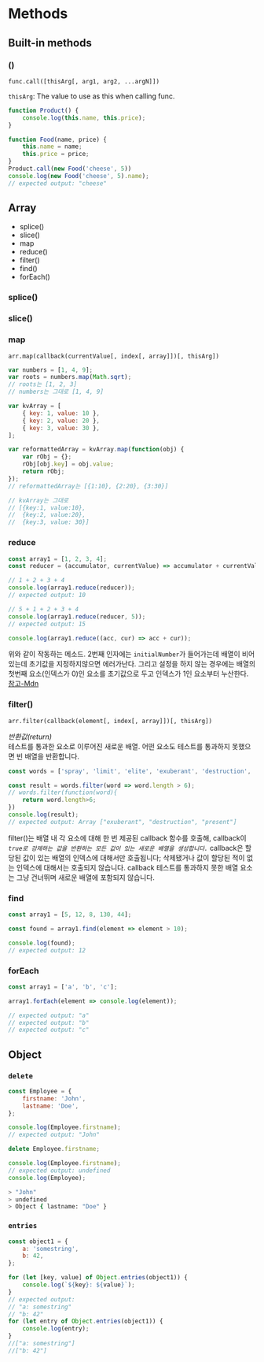 # Methods

## Built-in methods

### ()

`func.call([thisArg[, arg1, arg2, ...argN]])`

`thisArg`: The value to use as this when calling func.

```js
function Product() {
	console.log(this.name, this.price);
}

function Food(name, price) {
	this.name = name;
	this.price = price;
}
Product.call(new Food('cheese', 5))
console.log(new Food('cheese', 5).name);
// expected output: "cheese"
```

## Array

- splice()
- slice()
- map
- reduce()
- filter()
- find()
- forEach()

### splice()

### slice()

### map

`arr.map(callback(currentValue[, index[, array]])[, thisArg])`

```js
var numbers = [1, 4, 9];
var roots = numbers.map(Math.sqrt);
// roots는 [1, 2, 3]
// numbers는 그대로 [1, 4, 9]
```

```javascript
var kvArray = [
	{ key: 1, value: 10 },
	{ key: 2, value: 20 },
	{ key: 3, value: 30 },
];

var reformattedArray = kvArray.map(function(obj) {
	var rObj = {};
	rObj[obj.key] = obj.value;
	return rObj;
});
// reformattedArray는 [{1:10}, {2:20}, {3:30}]

// kvArray는 그대로
// [{key:1, value:10},
//  {key:2, value:20},
//  {key:3, value: 30}]
```

### reduce

```javascript
const array1 = [1, 2, 3, 4];
const reducer = (accumulator, currentValue) => accumulator + currentValue;

// 1 + 2 + 3 + 4
console.log(array1.reduce(reducer));
// expected output: 10

// 5 + 1 + 2 + 3 + 4
console.log(array1.reduce(reducer, 5));
// expected output: 15

console.log(array1.reduce((acc, cur) => acc + cur));
```

위와 같이 작동하는 메소드. 2번째 인자에는 `initialNumber`가 들어가는데 배열이 비어있는데 초기값을 지정하지않으면 에러가난다. 그리고 설정을 하지 않는 경우에는 배열의 첫번째 요소(인덱스가 0)인 요소를 초기값으로 두고 인덱스가 1인 요소부터 누산한다.  
[참고-Mdn](https://developer.mozilla.org/ko/docs/Web/JavaScript/Reference/Global_Objects/Array/Reduce)

### filter()

`arr.filter(callback(element[, index[, array]])[, thisArg])`

_반환값(return)_  
테스트를 통과한 요소로 이루어진 새로운 배열. 어떤 요소도 테스트를 통과하지 못했으면 빈 배열을 반환합니다.

```javascript
const words = ['spray', 'limit', 'elite', 'exuberant', 'destruction', 'present'];

const result = words.filter(word => word.length > 6);
// words.filter(function(word){
    return word.length>6;
})
console.log(result);
// expected output: Array ["exuberant", "destruction", "present"]
```

filter()는 배열 내 각 요소에 대해 한 번 제공된 callback 함수를 호출해, callback이 _`true로 강제하는 값을 반환하는 모든 값이 있는 새로운 배열을 생성합니다.`_ callback은 할당된 값이 있는 배열의 인덱스에 대해서만 호출됩니다; 삭제됐거나 값이 할당된 적이 없는 인덱스에 대해서는 호출되지 않습니다. callback 테스트를 통과하지 못한 배열 요소는 그냥 건너뛰며 새로운 배열에 포함되지 않습니다.

### find

```javascript
const array1 = [5, 12, 8, 130, 44];

const found = array1.find(element => element > 10);

console.log(found);
// expected output: 12
```

### forEach

```js
const array1 = ['a', 'b', 'c'];

array1.forEach(element => console.log(element));

// expected output: "a"
// expected output: "b"
// expected output: "c"
```

## Object

### `delete`

```javascript
const Employee = {
	firstname: 'John',
	lastname: 'Doe',
};

console.log(Employee.firstname);
// expected output: "John"

delete Employee.firstname;

console.log(Employee.firstname);
// expected output: undefined
console.log(Employee);
```

```bash
> "John"
> undefined
> Object { lastname: "Doe" }
```

### `entries`

```javascript
const object1 = {
	a: 'somestring',
	b: 42,
};

for (let [key, value] of Object.entries(object1)) {
	console.log(`${key}: ${value}`);
}
// expected output:
// "a: somestring"
// "b: 42"
for (let entry of Object.entries(object1)) {
	console.log(entry);
}
//["a: somestring"]
//["b: 42"]
```
